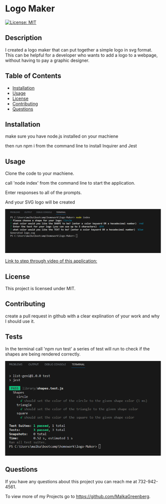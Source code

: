 # Logo Maker
  [![License: MIT](https://img.shields.io/badge/License-MIT-yellow.svg)](https://opensource.org/licenses/MIT)

  ## Description
  I created a logo maker that can put together a simple logo in svg format. This can be helpful for a developer who wants to add a logo to a webpage, without having to pay a graphic designer.

  ## Table of Contents 
  - [Installation](#installation)
  - [Usage](#usage)
  - [License](#license)
  - [Contributing](#contributing)
  - [Questions](#questions)

  ## Installation
  make sure you have node.js installed on your machiene

  then run npm i from the command line to install Inquirer and Jest 

  ## Usage
  Clone the code to your machiene.
  
  call 'node index' from the command line to start the application. 
  
  Enter responses to all of the prompts. 
  
  And your SVG logo will be created 

  ![screenshot](/assets/Screenshot.png)

  [Link to step through video of this application:](https://drive.google.com/file/d/15NMd5bP-KO1OQ8Q3cjXUnomes2-6PPjj/view?usp=sharing)

  ## License
  This project is licensed under MIT.


  ## Contributing
  create a pull request in github with a clear explination of your work and why I should use it.

  ## Tests
  In the terminal call 'npm run test' a series of test will run to check if the shapes are being rendered correctly.

  ![Screenshot](/assets/testScreenshot.png)

  ## Questions
  If you have any questions about this project you can reach me at 732-942-4561.

  To view more of my Projects go to https://github.com/MalkaGreenberg.
